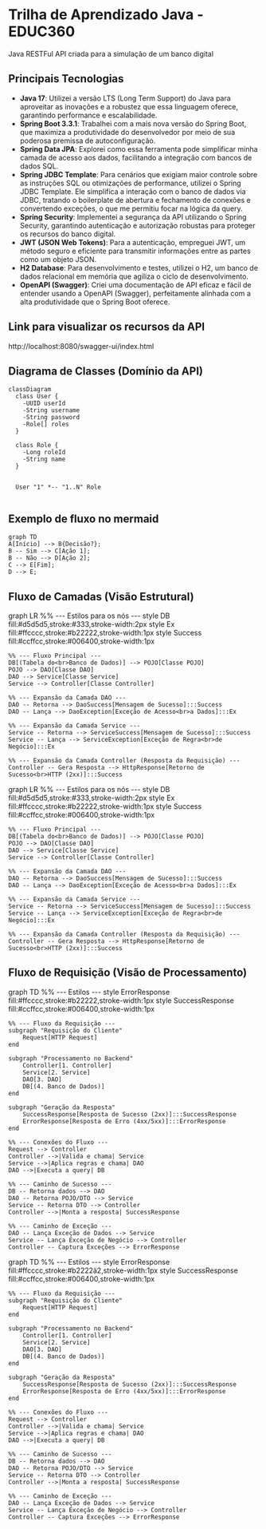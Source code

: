 # Trilha de Aprendizado Java - EDUC360

Java RESTFul API criada para a simulação de um banco digital 

## Principais Tecnologias
- **Java 17**: Utilizei a versão LTS (Long Term Support) do Java para aproveitar as inovações e a robustez que essa linguagem oferece, garantindo performance e escalabilidade.
- **Spring Boot 3.3.1**: Trabalhei com a mais nova versão do Spring Boot, que maximiza a produtividade do desenvolvedor por meio de sua poderosa premissa de autoconfiguração.
- **Spring Data JPA**: Explorei como essa ferramenta pode simplificar minha camada de acesso aos dados, facilitando a integração com bancos de dados SQL.
- **Spring JDBC Template**: Para cenários que exigiam maior controle sobre as instruções SQL ou otimizações de performance, utilizei o Spring JDBC Template. Ele simplifica a interação com o banco de dados via JDBC, tratando o boilerplate de abertura e fechamento de conexões e convertendo exceções, o que me permitiu focar na lógica da query.
- **Spring Security**: Implementei a segurança da API utilizando o Spring Security, garantindo autenticação e autorização robustas para proteger os recursos do banco digital.
- **JWT (JSON Web Tokens)**: Para a autenticação, empreguei JWT, um método seguro e eficiente para transmitir informações entre as partes como um objeto JSON.
- **H2 Database**: Para desenvolvimento e testes, utilizei o H2, um banco de dados relacional em memória que agiliza o ciclo de desenvolvimento.
- **OpenAPI (Swagger)**: Criei uma documentação de API eficaz e fácil de entender usando a OpenAPI (Swagger), perfeitamente alinhada com a alta produtividade que o Spring Boot oferece.

## Link para visualizar os recursos da API

http://localhost:8080/swagger-ui/index.html


## Diagrama de Classes (Domínio da API)

```mermaid
classDiagram
  class User {
    -UUID userId
    -String username
    -String password
    -Role[] roles
  }

  class Role {
    -Long roleId
    -String name
  }
  

  User "1" *-- "1..N" Role
  
```



## Exemplo de fluxo no mermaid
```mermaid
graph TD
A[Início] --> B{Decisão?};
B -- Sim --> C[Ação 1];
B -- Não --> D[Ação 2];
C --> E[Fim];
D --> E;
```

## Fluxo de Camadas (Visão Estrutural)


graph LR
%% --- Estilos para os nós ---
style DB fill:#d5d5d5,stroke:#333,stroke-width:2px
style Ex fill:#ffcccc,stroke:#b22222,stroke-width:1px
style Success fill:#ccffcc,stroke:#006400,stroke-width:1px

    %% --- Fluxo Principal ---
    DB[(Tabela do<br>Banco de Dados)] --> POJO[Classe POJO]
    POJO --> DAO[Classe DAO]
    DAO --> Service[Classe Service]
    Service --> Controller[Classe Controller]

    %% --- Expansão da Camada DAO ---
    DAO -- Retorna --> DaoSuccess[Mensagem de Sucesso]:::Success
    DAO -- Lança --> DaoException[Exceção de Acesso<br>a Dados]:::Ex

    %% --- Expansão da Camada Service ---
    Service -- Retorna --> ServiceSuccess[Mensagem de Sucesso]:::Success
    Service -- Lança --> ServiceException[Exceção de Regra<br>de Negócio]:::Ex

    %% --- Expansão da Camada Controller (Resposta da Requisição) ---
    Controller -- Gera Resposta --> HttpResponse[Retorno de Sucesso<br>HTTP (2xx)]:::Success


graph LR
%% --- Estilos para os nós ---
style DB fill:#d5d5d5,stroke:#333,stroke-width:2px
style Ex fill:#ffcccc,stroke:#b22222,stroke-width:1px
style Success fill:#ccffcc,stroke:#006400,stroke-width:1px

    %% --- Fluxo Principal ---
    DB[(Tabela do<br>Banco de Dados)] --> POJO[Classe POJO]
    POJO --> DAO[Classe DAO]
    DAO --> Service[Classe Service]
    Service --> Controller[Classe Controller]

    %% --- Expansão da Camada DAO ---
    DAO -- Retorna --> DaoSuccess[Mensagem de Sucesso]:::Success
    DAO -- Lança --> DaoException[Exceção de Acesso<br>a Dados]:::Ex

    %% --- Expansão da Camada Service ---
    Service -- Retorna --> ServiceSuccess[Mensagem de Sucesso]:::Success
    Service -- Lança --> ServiceException[Exceção de Regra<br>de Negócio]:::Ex

    %% --- Expansão da Camada Controller (Resposta da Requisição) ---
    Controller -- Gera Resposta --> HttpResponse[Retorno de Sucesso<br>HTTP (2xx)]:::Success

## Fluxo de Requisição (Visão de Processamento)

graph TD
%% --- Estilos ---
style ErrorResponse fill:#ffcccc,stroke:#b22222,stroke-width:1px
style SuccessResponse fill:#ccffcc,stroke:#006400,stroke-width:1px

    %% --- Fluxo da Requisição ---
    subgraph "Requisição do Cliente"
        Request[HTTP Request]
    end

    subgraph "Processamento no Backend"
        Controller[1. Controller]
        Service[2. Service]
        DAO[3. DAO]
        DB[(4. Banco de Dados)]
    end

    subgraph "Geração da Resposta"
        SuccessResponse[Resposta de Sucesso (2xx)]:::SuccessResponse
        ErrorResponse[Resposta de Erro (4xx/5xx)]:::ErrorResponse
    end

    %% --- Conexões do Fluxo ---
    Request --> Controller
    Controller -->|Valida e chama| Service
    Service -->|Aplica regras e chama| DAO
    DAO -->|Executa a query| DB

    %% --- Caminho de Sucesso ---
    DB -- Retorna dados --> DAO
    DAO -- Retorna POJO/DTO --> Service
    Service -- Retorna DTO --> Controller
    Controller -->|Monta a resposta| SuccessResponse

    %% --- Caminho de Exceção ---
    DAO -- Lança Exceção de Dados --> Service
    Service -- Lança Exceção de Negócio --> Controller
    Controller -- Captura Exceções --> ErrorResponse


graph TD
%% --- Estilos ---
style ErrorResponse fill:#ffcccc,stroke:#b2222ä2,stroke-width:1px
style SuccessResponse fill:#ccffcc,stroke:#006400,stroke-width:1px

    %% --- Fluxo da Requisição ---
    subgraph "Requisição do Cliente"
        Request[HTTP Request]
    end

    subgraph "Processamento no Backend"
        Controller[1. Controller]
        Service[2. Service]
        DAO[3. DAO]
        DB[(4. Banco de Dados)]
    end

    subgraph "Geração da Resposta"
        SuccessResponse[Resposta de Sucesso (2xx)]:::SuccessResponse
        ErrorResponse[Resposta de Erro (4xx/5xx)]:::ErrorResponse
    end

    %% --- Conexões do Fluxo ---
    Request --> Controller
    Controller -->|Valida e chama| Service
    Service -->|Aplica regras e chama| DAO
    DAO -->|Executa a query| DB

    %% --- Caminho de Sucesso ---
    DB -- Retorna dados --> DAO
    DAO -- Retorna POJO/DTO --> Service
    Service -- Retorna DTO --> Controller
    Controller -->|Monta a resposta| SuccessResponse

    %% --- Caminho de Exceção ---
    DAO -- Lança Exceção de Dados --> Service
    Service -- Lança Exceção de Negócio --> Controller
    Controller -- Captura Exceções --> ErrorResponse
